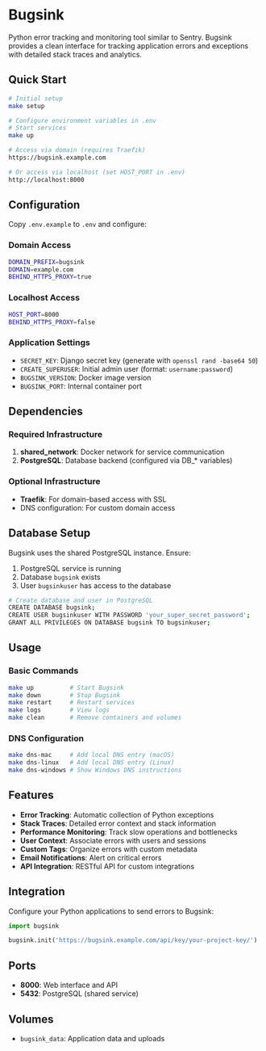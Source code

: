 # Bugsink

Python error tracking and monitoring tool similar to Sentry. Bugsink provides a clean interface for tracking application errors and exceptions with detailed stack traces and analytics.

## Quick Start

```bash
# Initial setup
make setup

# Configure environment variables in .env
# Start services
make up

# Access via domain (requires Traefik)
https://bugsink.example.com

# Or access via localhost (set HOST_PORT in .env)
http://localhost:8000
```

## Configuration

Copy `.env.example` to `.env` and configure:

### Domain Access
```bash
DOMAIN_PREFIX=bugsink
DOMAIN=example.com
BEHIND_HTTPS_PROXY=true
```

### Localhost Access
```bash
HOST_PORT=8000
BEHIND_HTTPS_PROXY=false
```

### Application Settings
- `SECRET_KEY`: Django secret key (generate with `openssl rand -base64 50`)
- `CREATE_SUPERUSER`: Initial admin user (format: `username:password`)
- `BUGSINK_VERSION`: Docker image version
- `BUGSINK_PORT`: Internal container port

## Dependencies

### Required Infrastructure
1. **shared_network**: Docker network for service communication
2. **PostgreSQL**: Database backend (configured via DB_* variables)

### Optional Infrastructure
- **Traefik**: For domain-based access with SSL
- DNS configuration: For custom domain access

## Database Setup

Bugsink uses the shared PostgreSQL instance. Ensure:
1. PostgreSQL service is running
2. Database `bugsink` exists
3. User `bugsinkuser` has access to the database

```bash
# Create database and user in PostgreSQL
CREATE DATABASE bugsink;
CREATE USER bugsinkuser WITH PASSWORD 'your_super_secret_password';
GRANT ALL PRIVILEGES ON DATABASE bugsink TO bugsinkuser;
```

## Usage

### Basic Commands
```bash
make up          # Start Bugsink
make down        # Stop Bugsink
make restart     # Restart services
make logs        # View logs
make clean       # Remove containers and volumes
```

### DNS Configuration
```bash
make dns-mac     # Add local DNS entry (macOS)
make dns-linux   # Add local DNS entry (Linux)
make dns-windows # Show Windows DNS instructions
```

## Features

- **Error Tracking**: Automatic collection of Python exceptions
- **Stack Traces**: Detailed error context and stack information
- **Performance Monitoring**: Track slow operations and bottlenecks
- **User Context**: Associate errors with users and sessions
- **Custom Tags**: Organize errors with custom metadata
- **Email Notifications**: Alert on critical errors
- **API Integration**: RESTful API for custom integrations

## Integration

Configure your Python applications to send errors to Bugsink:

```python
import bugsink

bugsink.init('https://bugsink.example.com/api/key/your-project-key/')
```

## Ports

- **8000**: Web interface and API
- **5432**: PostgreSQL (shared service)

## Volumes

- `bugsink_data`: Application data and uploads